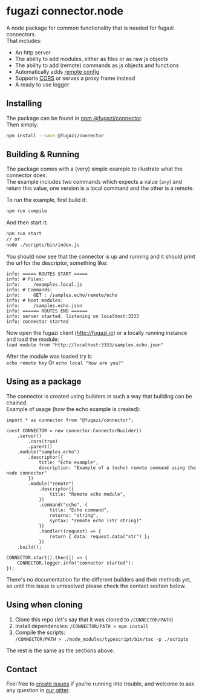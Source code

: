 # fugazi connector.node

A node package for common functionality that is needed for fugazi connectors.  
That includes:

* An http server
* The ability to add modules, either as files or as raw js objects
* The ability to add (remote) commands as js objects and functions
* Automatically adds [remote config](https://github.com/fugazi-io/webclient/blob/master/docs/components/modules.md#remote-module)
* Supports [CORS](https://developer.mozilla.org/en-US/docs/Web/HTTP/Access_control_CORS) or serves a proxy frame instead
* A ready to use logger

## Installing
The package can be found in [npm @fugazi/connector](https://www.npmjs.com/package/@fugazi/connector).  
Then simply:
```bash
npm install --save @fugazi/connector
```

## Building & Running
The package comes with a (very) simple example to illustrate what the connector does.  
The example includes two commands which expects a value (`any`) and return this value, one version is a local command and 
  the other is a remote.

To run the example, first build it:
```bash
npm run compile
```

And then start it:

```bash
npm run start
// or
node ./scripts/bin/index.js
```

You should now see that the connector is up and running and it should print the url for the descriptor, something like:
```
info: ===== ROUTES START =====
info: # Files:
info:     /examples.local.js
info: # Commands:
info:     GET : /samples.echo/remote/echo
info: # Root modules:
info:     /samples.echo.json
info: ====== ROUTES END ======
info: server started. listening on localhost:3333
info: connector started
```

Now open the fugazi client (http://fugazi.io) or a locally running instance and load the module:  
`load module from "http://localhost:3333/samples.echo.json"`

After the module was loaded try it:  
`echo remote hey`
Or 
`echo local "how are you?"`

## Using as a package
The connector is created using builders in such a way that building can be chained.  
Example of usage (how the echo example is created):
```
import * as connector from "@fugazi/connector";

const CONNECTOR = new connector.ConnectorBuilder()
	.server()
		.cors(true)
		.parent()
	.module("samples.echo")
		.descriptor({
			title: "Echo example",
			description: "Example of a (echo) remote command using the node connector"
		})
		.module("remote")
			.descriptor({
				title: "Remote echo module",
			})
			.command("echo", {
				title: "Echo command",
				returns: "string",
				syntax: "remote echo (str string)"
			})
			.handler((request) => {
				return { data: request.data("str") };
			})
	.build();

CONNECTOR.start().then(() => {
	CONNECTOR.logger.info("connector started");
});
```

There's no documentation for the different builders and their methods yet, so until this issue is unresolved please check the 
contact section below.

## Using when cloning
1. Clone this repo (let's say that it was cloned to `/CONNECTOR/PATH`)
2. Install dependencies: `/CONNECTOR/PATH > npm install`
3. Compile the scripts:  
`/CONNECTOR/PATH > ./node_modules/typescript/bin/tsc -p ./scripts`

The rest is the same as the sections above.

## Contact
Feel free to [create issues](https://github.com/fugazi-io/connector.node/issues) if you're running into trouble, 
and welcome to ask any question in [our gitter](https://gitter.im/fugazi-io/Lobby).